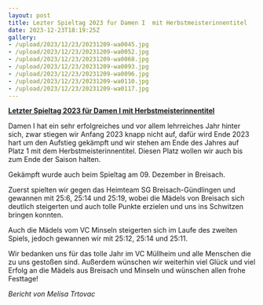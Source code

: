 ```yaml
---
layout: post
title: Lezter Spieltag 2023 fur Damen I  mit Herbstmeisterinnentitel
date: 2023-12-23T18:19:25Z
gallery:
- /upload/2023/12/23/20231209-wa0045.jpg
- /upload/2023/12/23/20231209-wa0052.jpg
- /upload/2023/12/23/20231209-wa0068.jpg
- /upload/2023/12/23/20231209-wa0093.jpg
- /upload/2023/12/23/20231209-wa0096.jpg
- /upload/2023/12/23/20231209-wa0110.jpg
- /upload/2023/12/23/20231209-wa0117.jpg
---
```

**<u>Letzter Spieltag 2023 für Damen I mit Herbstmeisterinnentitel</u>**

Damen I hat ein sehr erfolgreiches und vor allem lehrreiches Jahr hinter
sich, zwar stiegen wir Anfang 2023 knapp nicht auf, dafür wird Ende 2023
hart um den Aufstieg gekämpft und wir stehen am Ende des Jahres auf
Platz 1 mit dem Herbstmeisterinnentitel. Diesen Platz wollen wir auch
bis zum Ende der Saison halten.

Gekämpft wurde auch beim Spieltag am 09. Dezember in Breisach.

Zuerst spielten wir gegen das Heimteam SG Breisach-Gündlingen und
gewannen mit 25:6, 25:14 und 25:19, wobei die Mädels von Breisach sich
deutlich steigerten und auch tolle Punkte erzielen und uns ins Schwitzen
bringen konnten.

Auch die Mädels vom VC Minseln steigerten sich im Laufe des zweiten
Spiels, jedoch gewannen wir mit 25:12, 25:14 und 25:11.

Wir bedanken uns für das tolle Jahr im VC Müllheim und alle Menschen die
zu uns gestoßen sind. Außerdem wünschen wir weiterhin viel Glück und
viel Erfolg an die Mädels aus Breisach und Minseln und wünschen allen
frohe Festtage!

<i>Bericht von Melisa Trtovac</i>
